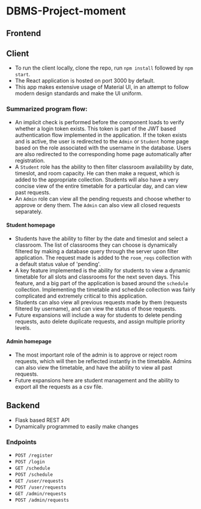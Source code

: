 # DBMS-Project-moment

## Frontend

## Client
- To run the client locally, clone the repo, run `npm install` followed by `npm start`. 
- The React application is hosted on port 3000 by default.
- This app makes extensive usage of Material UI, in an attempt to follow modern design standards and make the UI uniform.

### Summarized program flow:
- An implicit check is performed before the component loads to verify whether a login token exists. This token is part of the JWT based authentication flow implemented in the application. If the token exists and is active, the user is redirected to the `Admin` or `Student` home page based on the role associated with the username in the database. Users are also redirected to the corresponding home page automatically after registration.  
- A `Student` role has the ability to then filter classroom availability by date, timeslot, and room capacity. He can then make a request, which is added to the appropriate collection. Students will also have a very concise view of the entire timetable for a particular day, and can view past requests.
- An `Admin` role can view all the pending requests and choose whether to approve or deny them. The `Admin` can also view all closed requests separately.

#### Student homepage
- Students have the ability to filter by the date and timeslot and select a classroom. The list of classrooms they can choose is dynamically filtered by making a database query through the server upon filter application. The request made is added to the `room_reqs` collection with a default status value of 'pending'.
- A key feature implemented is the ability for students to view a dynamic timetable for all slots and classrooms for the next seven days. This feature, and a big part of the application is based around the `schedule` collection. Implementing the timetable and schedule collection was fairly complicated and extremely critical to this application.
- Students can also view all previous requests made by them (requests filtered by username), and can view the status of those requests.
- Future expansions will include a way for students to delete pending requests,  auto delete duplicate requests, and assign multiple priority levels.

#### Admin homepage
- The most important role of the admin is to approve or reject room requests, which will then be reflected instantly in the timetable. Admins can also view the timetable, and have the ability to view all past requests.
- Future expansions here are student management and the ability to export all the requests as a csv file.


## Backend
- Flask based REST API
- Dynamically programmed to easily make changes


### Endpoints
- `POST /register`
- `POST /login`
- `GET /schedule`
- `POST /schedule`
- `GET /user/requests`
- `POST /user/requests`
- `GET /admin/requests`
- `POST /admin/requests`
